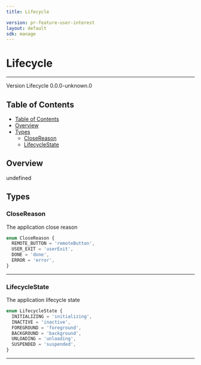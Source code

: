 ```yaml
---
title: Lifecycle

version: pr-feature-user-interest
layout: default
sdk: manage
---
```


# Lifecycle

---

Version Lifecycle 0.0.0-unknown.0

## Table of Contents

- [Table of Contents](#table-of-contents)
- [Overview](#overview)
- [Types](#types)
  - [CloseReason](#closereason)
  - [LifecycleState](#lifecyclestate)

## Overview

undefined

## Types

### CloseReason

The application close reason

```typescript
enum CloseReason {
  REMOTE_BUTTON = 'remoteButton',
  USER_EXIT = 'userExit',
  DONE = 'done',
  ERROR = 'error',
}
```

---

### LifecycleState

The application lifecycle state

```typescript
enum LifecycleState {
  INITIALIZING = 'initializing',
  INACTIVE = 'inactive',
  FOREGROUND = 'foreground',
  BACKGROUND = 'background',
  UNLOADING = 'unloading',
  SUSPENDED = 'suspended',
}
```

---
